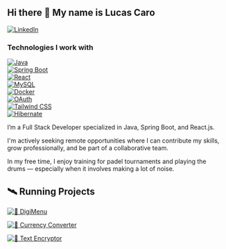 ## Hi there 👋 My name is Lucas Caro

[![LinkedIn](https://img.shields.io/badge/LinkedIn-Profile-blue?logo=linkedin&style=flat-square)]([https://www.linkedin.com/in/tu-usuario/](https://www.linkedin.com/in/lucas-nahuel-caro/))

### **Technologies I work with**

[![Java](https://img.shields.io/badge/Java-F8C32C?logo=java&style=flat-square)](https://www.java.com/en/)  
[![Spring Boot](https://img.shields.io/badge/Spring_Boot-6DB33F?logo=springboot&style=flat-square)](https://spring.io/projects/spring-boot)  
[![React](https://img.shields.io/badge/React-61DAFB?logo=react&style=flat-square)](https://reactjs.org/)  
[![MySQL](https://img.shields.io/badge/MySQL-4479A1?logo=mysql&style=flat-square)](https://www.mysql.com/)  
[![Docker](https://img.shields.io/badge/Docker-2496ED?logo=docker&style=flat-square)](https://www.docker.com/)  
[![OAuth](https://img.shields.io/badge/OAuth-2.0-FFCC33?logo=oauth&style=flat-square)](https://oauth.net/2/)  
[![Tailwind CSS](https://img.shields.io/badge/Tailwind_CSS-06B6D4?logo=tailwindcss&style=flat-square)](https://tailwindcss.com/)  
[![Hibernate](https://img.shields.io/badge/Hibernate-5f5f5f?logo=hibernate&style=flat-square)](https://hibernate.org/)


I’m a Full Stack Developer specialized in Java, Spring Boot, and React.js.

I'm actively seeking remote opportunities where I can contribute my skills, grow professionally, and be part of a collaborative team.

In my free time, I enjoy training for padel tournaments and playing the drums — especially when it involves making a lot of noise.



<h2>🛰️ Running Projects </h2>

[![🍔 DigiMenu](https://img.shields.io/badge/Menu_Online-Visit-orange?style=for-the-badge&logo=springboot)](http://digimenu.com.ar/)

[![🔐 Currency Converter](https://img.shields.io/badge/Currency_Converter-Visit-orange?style=for-the-badge&logo=moneygram)](http://149.50.148.20:5173/)

[![🔐 Text Encryptor](https://img.shields.io/badge/Text_Encryptor-Visit-orange?style=for-the-badge&logo=javascript)](https://lucascaro97.github.io/ChallengeEncriptadorTextoAlura/)
